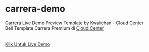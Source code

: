 # carrera-demo

Carrera Live Demo Preview Template by Kwaiichan - Cloud Center
<br>
Beli Template Carrera Premium di <a href="https://cloudcenter-cc.blogspot.com">Cloud Center</a>
<br><br><br>
<a href="https://cloud-it-code.github.io/carrera-demo/login.html">Klik Untuk Live Demo</a>
